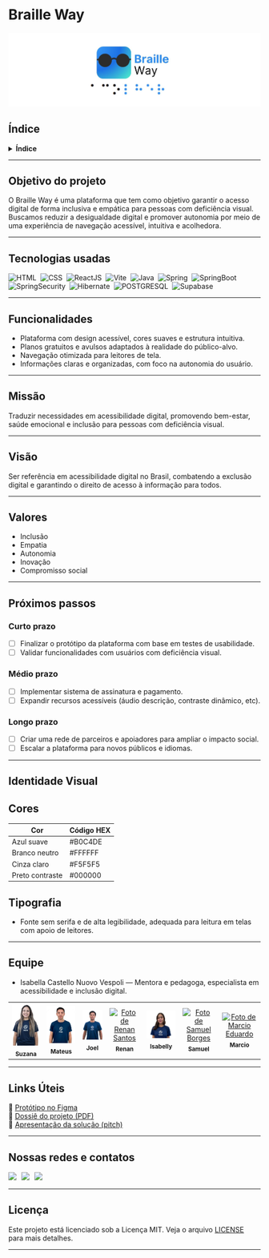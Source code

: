 # Braille Way

![Logo do Braille Way](./Colorful_Brain_Human_Technology_Logo_(18).png)

## Índice

<details>
  <summary><strong>Índice</strong></summary>

1. [Objetivo do projeto](#objetivo-do-projeto)
2. [Tecnologias usadas](#tecnologias-usadas)
3. [Funcionalidades](#funcionalidades)
4. [Missão](#missão)
5. [Visão](#visão)
6. [Valores](#valores)
7. [Próximos passos](#próximos-passos)
8. [Identidade Visual](#identidade-visual)
9. [Equipe](#equipe)
10. [Links Úteis](#links-úteis)
11. [Nossas redes e contatos](#nossas-redes-e-contatos)
12. [Licença](#licença)

</details>

---

## Objetivo do projeto

O Braille Way é uma plataforma que tem como objetivo garantir o acesso digital de forma inclusiva e empática para pessoas com deficiência visual. Buscamos reduzir a desigualdade digital e promover autonomia por meio de uma experiência de navegação acessível, intuitiva e acolhedora.

---

## Tecnologias usadas

![HTML](https://img.shields.io/badge/HTML-0D1117?style=for-the-badge&logo=html5&labelColor=0D1117)&nbsp;
![CSS](https://img.shields.io/badge/CSS-0D1117?style=for-the-badge&logo=CSS3&logoColor=1572B6&labelColor=0D1117)&nbsp;
![ReactJS](https://img.shields.io/badge/React-0D1117?style=for-the-badge&logo=react&logoColor=white&labelColor=0D1117)&nbsp;
![Vite](https://img.shields.io/badge/vite-0D1117.svg?style=for-the-badge&logo=vite&logoColor=white&labelColor=0D1117)&nbsp;
![Java](https://img.shields.io/badge/Java-0D1117?style=for-the-badge&logo=openjdk&logoColor=white&labelColor=0D1117)&nbsp;
![Spring](https://img.shields.io/badge/Spring-0D1117?style=for-the-badge&logo=spring&logoColor=107C10&labelColor=0D1117)&nbsp;
![SpringBoot](https://img.shields.io/badge/Spring_Boot-0D1117?style=for-the-badge&logo=springboot&logoColor=239120&labelColor=0D1117)&nbsp;
![SpringSecurity](https://img.shields.io/badge/Spring_Security-0D1117?style=for-the-badge&logo=Spring-Security&logoColor=239120&labelColor=0D1117)&nbsp;
![Hibernate](https://img.shields.io/badge/Hibernate-0D1117?style=for-the-badge&logo=Hibernate&logoColor=239120&labelColor=0D1117)&nbsp;
![POSTGRESQL](https://img.shields.io/badge/PostgreSQL-0D1117?style=for-the-badge&logo=postgresql&labelColor=0D1117)&nbsp;
![Supabase](https://img.shields.io/badge/Supabase-0D1117?style=for-the-badge&logo=supabase&logoColor=white&labelColor=0D1117)

---

## Funcionalidades

- Plataforma com design acessível, cores suaves e estrutura intuitiva.
- Planos gratuitos e avulsos adaptados à realidade do público-alvo.
- Navegação otimizada para leitores de tela.
- Informações claras e organizadas, com foco na autonomia do usuário.

---

## Missão

Traduzir necessidades em acessibilidade digital, promovendo bem-estar, saúde emocional e inclusão para pessoas com deficiência visual.

---

## Visão

Ser referência em acessibilidade digital no Brasil, combatendo a exclusão digital e garantindo o direito de acesso à informação para todos.

---

## Valores

- Inclusão  
- Empatia  
- Autonomia  
- Inovação  
- Compromisso social

---

## Próximos passos

### Curto prazo
- [ ] Finalizar o protótipo da plataforma com base em testes de usabilidade.
- [ ] Validar funcionalidades com usuários com deficiência visual.

### Médio prazo
- [ ] Implementar sistema de assinatura e pagamento.
- [ ] Expandir recursos acessíveis (áudio descrição, contraste dinâmico, etc).

### Longo prazo
- [ ] Criar uma rede de parceiros e apoiadores para ampliar o impacto social.
- [ ] Escalar a plataforma para novos públicos e idiomas.

---

## Identidade Visual

**Cores**
---
| Cor            | Código HEX |
|----------------|------------|
| Azul suave     | #B0C4DE    |
| Branco neutro  | #FFFFFF    |
| Cinza claro    | #F5F5F5    |
| Preto contraste| #000000    |

**Tipografia**
---
* Fonte sem serifa e de alta legibilidade, adequada para leitura em telas com apoio de leitores.

---

## Equipe

- Isabella Castello Nuovo Vespoli — Mentora e pedagoga, especialista em acessibilidade e inclusão digital.

<table align="center">
  <tr>
  <td align="center">
      <a href="https://github.com/suzannm" title="Github Suzana">
        <img src="https://github.com/BrailleWay/.github/blob/main/profile/Suzana.jpeg" width="150px;" alt="Foto de Suzana Maciel"/><br>
        <sub>
          <b>Suzana</b>
        </sub>
      </a>
    </td>
    </td>
    <td align="center">
      <a href="https://github.com/MateusBrk" title="Github Mateus">
        <img src="https://github.com/BrailleWay/.github/blob/main/profile/Mateus.jpeg" width="150px;" alt="Foto de Mateus"/><br>
        <sub>
          <b>Mateus</b>
        </sub>
      </a>
    </td>
    <td align="center">
      <a href="https://github.com/Joel-brenno" title="Github Joel">
        <img src="https://github.com/BrailleWay/.github/blob/main/profile/Joel.jpeg" width="150px;" alt="Foto de Joel Brenno"/><br>
        <sub>
          <b>Joel</b>
        </sub>
      </a>
    </td>
    <td align="center">
      <a href="https://github.com/RenanSantos0" title="Github Renan">
        <img src="" width="150px;" alt="Foto de Renan Santos"/><br>
        <sub>
          <b>Renan</b>
        </sub>
      </a>
    </td>
    <td align="center">
      <a href="https://github.com/Isally22" title="Github Isabelly">
        <img src="https://github.com/BrailleWay/.github/blob/main/profile/Isabelly.jpeg" width="150px;" alt="Foto de Isabelly Esmeralda"/><br>
        <sub>
          <b>Isabelly</b>
        </sub>
      </a>
    </td>
    <td align="center">
      <a href="https://github.com/Sammyuxddd" title="Github Samuel">
        <img src="" width="150px;" alt="Foto de Samuel Borges"/><br>
        <sub>
          <b>Samuel</b>
        </sub>
      </a>
    </td>
    <td align="center">
      <a href="https://github.com/marciordalio" title="Github Marcio">
        <img src="" width="150px;" alt="Foto de Marcio Eduardo"/><br>
        <sub>
          <b>Marcio</b>
        </sub>
      </a>
    </td>
  </tr>
</table>

---

## Links Úteis

📌 [Protótipo no Figma](https://www.figma.com/design/xBcX6Wbwsz3MrVLUsrnM1u/Prot%C3%B3tipo-BrailleWay?node-id=0-1&p=f)  
📌 [Dossiê do projeto (PDF)](./docs/Apresentação%20braille%20way.pdf)  
📌 [Apresentação da solução (pitch)](#)  

---

## Nossas redes e contatos

<div style="display: flex; gap: 10px;">
<a href="https://linktr.ee/brailleway" target="_blank">
    <img src="https://img.shields.io/badge/LinkTree-0D1117?style=for-the-badge&logo=linktree&labelColor=0D1117">
</a>

<a href="https://www.linkedin.com/company/brailleway/" target="_blank">
    <img src="https://img.shields.io/badge/Linkedin-0D1117?style=for-the-badge&logo=linkedin&labelColor=0D1117">
</a>

<a href="https://www.instagram.com/_brailleway" target="_blank">
    <img src="https://img.shields.io/badge/Instagram-0D1117?style=for-the-badge&logo=instagram&labelColor=0D1117">
</a>
</div>

---

## Licença

Este projeto está licenciado sob a Licença MIT. Veja o arquivo [LICENSE](./LICENSE) para mais detalhes.

---

